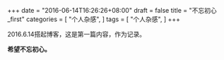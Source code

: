 +++
date = "2016-06-14T16:26:26+08:00"
draft = false
title = "不忘初心_first"
categories = [
    "个人杂感",
]
tags = [
    "个人杂感",
]
+++

2016.6.14搭起博客，这是第一篇内容，作为记录。

**希望不忘初心。**

